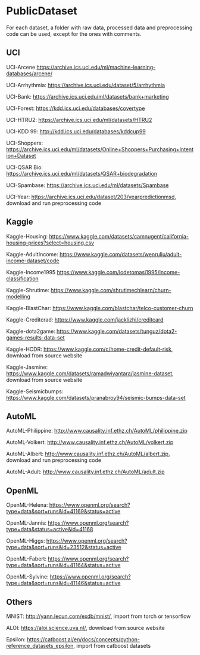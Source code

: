 # PublicDataset

For each dataset, a folder with raw data, processed data and preprocessing code can be used, except for the ones with comments.

## UCI

UCI-Arcene https://archive.ics.uci.edu/ml/machine-learning-databases/arcene/

UCI-Arrhythmia: https://archive.ics.uci.edu/dataset/5/arrhythmia

UCI-Bank: https://archive.ics.uci.edu/ml/datasets/bank+marketing

UCI-Forest: https://kdd.ics.uci.edu/databases/covertype

UCI-HTRU2: https://archive.ics.uci.edu/ml/datasets/HTRU2

UCI-KDD 99: http://kdd.ics.uci.edu/databases/kddcup99

UCI-Shoppers: https://archive.ics.uci.edu/ml/datasets/Online+Shoppers+Purchasing+Intention+Dataset

UCI-QSAR Bio: https://archive.ics.uci.edu/ml/datasets/QSAR+biodegradation

UCI-Spambase: https://archive.ics.uci.edu/ml/datasets/Spambase

UCI-Year: https://archive.ics.uci.edu/dataset/203/yearpredictionmsd, download and run preprocessing code

## Kaggle

Kaggle-Housing: https://www.kaggle.com/datasets/camnugent/california-housing-prices?select=housing.csv

Kaggle-AdultIncome: https://www.kaggle.com/datasets/wenruliu/adult-income-dataset/code

Kaggle-Income1995 https://www.kaggle.com/lodetomasi1995/income-classification

Kaggle-Shrutime: https://www.kaggle.com/shrutimechlearn/churn-modelling

Kaggle-BlastChar: https://www.kaggle.com/blastchar/telco-customer-churn

Kaggle-Creditcrad: https://www.kaggle.com/jacklizhi/creditcard

Kaggle-dota2game: https://www.kaggle.com/datasets/tunguz/dota2-games-results-data-set

Kaggle-HCDR: https://www.kaggle.com/c/home-credit-default-risk, download from source website

Kaggle-Jasmine: https://www.kaggle.com/datasets/ramadwiyantara/jasmine-dataset, download from source website

Kaggle-Seismicbumps: https://www.kaggle.com/datasets/pranabroy94/seismic-bumps-data-set

## AutoML

AutoML-Philippine: http://www.causality.inf.ethz.ch/AutoML/philippine.zip

AutoML-Volkert: http://www.causality.inf.ethz.ch/AutoML/volkert.zip

AutoML-Albert: http://www.causality.inf.ethz.ch/AutoML/albert.zip, download and run preprocessing code

AutoML-Adult: http://www.causality.inf.ethz.ch/AutoML/adult.zip

## OpenML

OpenML-Helena: https://www.openml.org/search?type=data&sort=runs&id=41169&status=active

OpenML-Jannis: https://www.openml.org/search?type=data&status=active&id=41168

OpenML-Higgs: https://www.openml.org/search?type=data&sort=runs&id=23512&status=active

OpenML-Fabert: https://www.openml.org/search?type=data&sort=runs&id=41164&status=active

OpenML-Sylvine: https://www.openml.org/search?type=data&sort=runs&id=41146&status=active

## Others

MNIST: http://yann.lecun.com/exdb/mnist/, import from torch or tensorflow

ALOI: https://aloi.science.uva.nl/, download from source website

Epsilon: https://catboost.ai/en/docs/concepts/python-reference_datasets_epsilon, import from catboost datasets
